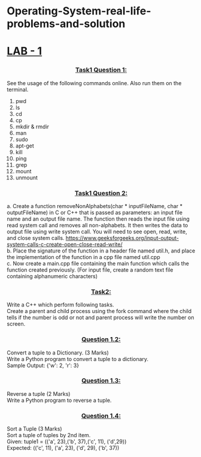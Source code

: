 # Operating-System-real-life-problems-and-solution


<a href="Lab1"><h1>LAB - 1</h1></a>

<a href="Lab1/Task%201%20solution.rar"><h3 align="center" >Task1 Question 1:  </h3></a>

See the usage of the following commands online. Also run them on the terminal.<br>
1.	pwd<br>
2.	ls<br>
3.	cd<br>
4.	cp<br>
5.	mkdir & rmdir<br>
6.	man<br>
7.	sudo<br>
8.	apt-get<br>
9.	kill<br>
10.	ping<br>
11.	grep<br>
12.	mount<br>
13.	unmount<br>


<a href="Lab1/Task%201%20solution.rar"><h3 align="center" >Task1 Question 2:  </h3></a>
a.	Create a function removeNonAlphabets(char * inputFileName, char * outputFileName) in C or C++ that is passed as parameters: an input file name and an output file name.  The function then reads the input file using read system call and removes all non-alphabets. It then writes the data to output file using write system call. You will need to see open, read, write, and close system calls. https://www.geeksforgeeks.org/input-output-system-calls-c-create-open-close-read-write/<br>
b. Place the signature of the function in a header file named util.h, and place the implementation of the function in a cpp file named util.cpp<br>
c.	Now create a main.cpp file containing the main function which calls the function created previously. (For input file, create a random text file containing alphanumeric characters)<br>


<a href="Lab1/Task%202%20solution.cpp"><h3 align="center" >Task2:  </h3></a>
Write a C++ which perform following tasks.<br>
Create a parent and child process using the fork command where the child tells if the number is odd or not and parent process will write the number on screen.<br>



<a href="Lab2/Q2.py"> <h3 align="center">Question 1.2:   </h3></a>
    Convert a tuple to a Dictionary. (3 Marks)<br>
    Write a Python program to convert a tuple to a dictionary. <br>
    Sample Output: {'w': 2, 'r': 3}<br>

<a href="Lab2/Q3.py">	<h3 align="center">Question 1.3:</h3></a>
    Reverse a tuple (2 Marks)<br>
    Write a Python program to reverse a tuple.<br>

<a href="Lab2/Q4.py">	<h3 align="center">Question 1.4:</h3></a>
    Sort a Tuple (3 Marks)<br>
    Sort a tuple of tuples by 2nd item.<br>
    Given: tuple1 = (('a', 23),('b', 37),('c', 11), ('d',29))<br>
    Expected: (('c', 11), ('a', 23), ('d', 29), ('b', 37))<br>



